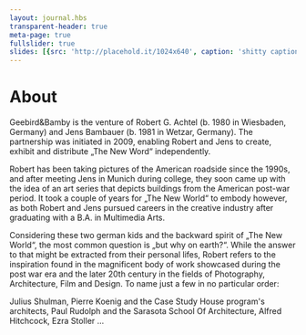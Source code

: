 ```yaml
---
layout: journal.hbs
transparent-header: true
meta-page: true
fullslider: true
slides: [{src: 'http://placehold.it/1024x640', caption: 'shitty caption'}, {src: 'http://placehold.it/1024x640'}]
---
```


# About
Geebird&Bamby is the venture of Robert G. Achtel (b. 1980 in Wiesbaden, Germany) and Jens Bambauer (b. 1981 in Wetzar, Germany). The partnership was initiated in 2009, enabling Robert and Jens to create, exhibit and distribute „The New Word“ independently.

Robert has been taking pictures of the American roadside since the 1990s, and after meeting Jens in Munich during college, they soon came up with the idea of an art series that depicts buildings from the American post-war period. It took a couple of years for „The New World“ to embody however, as both Robert and Jens pursued careers in the creative industry after graduating with a B.A. in Multimedia Arts.

Considering these two german kids and the backward spirit of „The New World“, the most common question is „but why on earth?“. While the answer to that might be extracted from their personal lifes, Robert refers to the inspiration found in the magnificent body of work showcased during the post war era and the later 20th century in the fields of Photography, Architecture, Film and Design. To name just a few in no particular order: 

Julius Shulman, Pierre Koenig and the Case Study House program's architects, Paul Rudolph and the Sarasota School Of Architecture, Alfred Hitchcock, Ezra Stoller ...